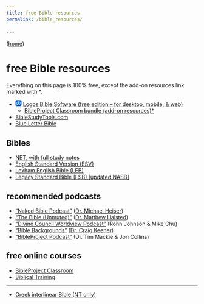 ```yaml
---
title: free Bible resources
permalink: /bible_resources/

---
```


([home](/))

# free Bible resources

Everything on this page is 100% free, except the add-on resources link marked with \*.

- [![‹Logos›](./icons/logos.webp) Logos Bible Software (free edition – for desktop, mobile, & web)](https://www.logos.com/free-edition)
    - [BibleProject Classroom bundle (add-on resources)*](https://www.logos.com/classroom-bundle)
- [BibleStudyTools.com](https://www.biblestudytools.com/)
- [Blue Letter Bible](https://www.blueletterbible.org/)

## Bibles

- [NET, with full study notes](https://netbible.org)
- [English Standard Version (ESV)](https://www.esv.org/)
- [Lexham English Bible (LEB)](https://biblia.com/books/leb)
- [Legacy Standard Bible (LSB) [updated NASB]](https://read.lsbible.org/)

## recommended podcasts

- [“Naked Bible Podcast”](https://nakedbiblepodcast.com/) ([Dr. Michael Heiser](https://drmsh.com/))
- [“The Bible (Unmuted)”](https://podcasters.spotify.com/pod/show/the-bible-unmuted/) ([Dr. Matthew Halsted](https://matthewhalsted.com/))
- [“Divine Council Worldview Podcast”](https://sites.libsyn.com/513968/site) (Ronn Johnson & Mike Chu)
- [“Bible Backgrounds”](https://www.spreaker.com/podcast/bible-backgrounds--5432498) ([Dr. Craig Keener](https://craigkeener.com/))
- [“BibleProject Podcast”](https://bibleproject.com/podcasts/the-bible-project-podcast/) (Dr. Tim Mackie & Jon Collins)

## free online courses

- [BibleProject Classroom](https://bibleproject.com/classroom/)
- [Biblical Training](https://www.biblicaltraining.org/)

***

- [Greek interlinear Bible (NT only)](https://bible.xojocloud.net)
